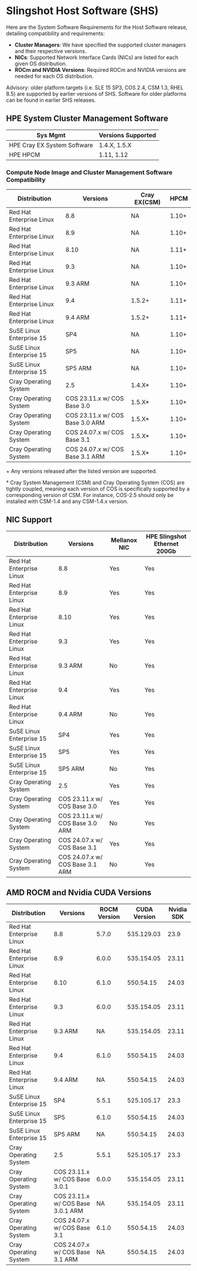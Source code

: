 

# Slingshot Host Software (SHS)

Here are the System Software Requirements for the Host Software release, detailing compatibility and requirements:

- **Cluster Managers**: We have specified the supported cluster managers and their respective versions.
- **NICs**: Supported Network Interface Cards (NICs) are listed for each given OS distribution.
- **ROCm and NVIDIA Versions**: Required ROCm and NVIDIA versions are needed for each OS distribution.

Advisory: older platform targets (i.e. SLE 15 SP3, COS 2.4, CSM 1.3, RHEL 8.5) are supported by earlier versions of SHS. Software for older platforms can be found in earlier SHS releases.

## HPE System Cluster Management Software

| Sys Mgmt                    | Versions Supported |
| --------------------------- | ------------------ |
| HPE Cray EX System Software | 1.4.X, 1.5.X       |
| HPE HPCM                    | 1.11, 1.12         |

### Compute Node Image and Cluster Management Software Compatibility

| Distribution             | Versions                        | Cray EX(CSM) | HPCM         |
|--------------------------|---------------------------------|--------------|--------------|
| Red Hat Enterprise Linux | 8.8                             | NA           | 1.10+        |
| Red Hat Enterprise Linux | 8.9                             | NA           | 1.10+        |
| Red Hat Enterprise Linux | 8.10                            | NA           | 1.11+        |
| Red Hat Enterprise Linux | 9.3                             | NA           | 1.10+        |
| Red Hat Enterprise Linux | 9.3 ARM                         | NA           | 1.10+        |
| Red Hat Enterprise Linux | 9.4                             | 1.5.2+       | 1.11+        |
| Red Hat Enterprise Linux | 9.4 ARM                         | 1.5.2+       | 1.11+        |
| SuSE Linux Enterprise 15 | SP4                             | NA           | 1.10+        |
| SuSE Linux Enterprise 15 | SP5                             | NA           | 1.10+        |
| SuSE Linux Enterprise 15 | SP5 ARM                         | NA           | 1.10+        |
| Cray Operating System    | 2.5                             | 1.4.X*       | 1.10+        |
| Cray Operating System    | COS 23.11.x w/ COS Base 3.0     | 1.5.X*       | 1.10+        |
| Cray Operating System    | COS 23.11.x w/ COS Base 3.0 ARM | 1.5.X*       | 1.10+        |
| Cray Operating System    | COS 24.07.x w/ COS Base 3.1     | 1.5.X*       | 1.10+        |
| Cray Operating System    | COS 24.07.x w/ COS Base 3.1 ARM | 1.5.X*       | 1.10+        |

\+ Any versions released after the listed version are supported.

\* Cray System Management (CSM) and Cray Operating System (COS) are tightly coupled, meaning each version of COS is specifically supported by a corresponding version of CSM. For instance, COS-2.5 should only be installed with CSM-1.4 and any CSM-1.4.x version.

## NIC Support

| Distribution             | Versions                        | Mellanox NIC | HPE Slingshot Ethernet 200Gb |
|--------------------------|---------------------------------|--------------|------------------------------|
| Red Hat Enterprise Linux | 8.8                             | Yes          | Yes                          |
| Red Hat Enterprise Linux | 8.9                             | Yes          | Yes                          |
| Red Hat Enterprise Linux | 8.10                            | Yes          | Yes                          |
| Red Hat Enterprise Linux | 9.3                             | Yes          | Yes                          |
| Red Hat Enterprise Linux | 9.3 ARM                         | No           | Yes                          |
| Red Hat Enterprise Linux | 9.4                             | Yes          | Yes                          |
| Red Hat Enterprise Linux | 9.4 ARM                         | No           | Yes                          |
| SuSE Linux Enterprise 15 | SP4                             | Yes          | Yes                          |
| SuSE Linux Enterprise 15 | SP5                             | Yes          | Yes                          |
| SuSE Linux Enterprise 15 | SP5 ARM                         | No           | Yes                          |
| Cray Operating System    | 2.5                             | Yes          | Yes                          |
| Cray Operating System    | COS 23.11.x w/ COS Base 3.0     | Yes          | Yes                          |
| Cray Operating System    | COS 23.11.x w/ COS Base 3.0 ARM | No           | Yes                          |
| Cray Operating System    | COS 24.07.x w/ COS Base 3.1     | Yes          | Yes                          |
| Cray Operating System    | COS 24.07.x w/ COS Base 3.1 ARM | No           | Yes                          |

## AMD ROCM and Nvidia CUDA Versions

| Distribution             | Versions                          | ROCM Version | CUDA Version | Nvidia SDK |
|--------------------------|-----------------------------------|--------------|--------------|------------|
| Red Hat Enterprise Linux | 8.8                               | 5.7.0        | 535.129.03   | 23.9       |
| Red Hat Enterprise Linux | 8.9                               | 6.0.0        | 535.154.05   | 23.11      |
| Red Hat Enterprise Linux | 8.10                              | 6.1.0        | 550.54.15    | 24.03      |
| Red Hat Enterprise Linux | 9.3                               | 6.0.0        | 535.154.05   | 23.11      |
| Red Hat Enterprise Linux | 9.3 ARM                           | NA           | 535.154.05   | 23.11      |
| Red Hat Enterprise Linux | 9.4                               | 6.1.0        | 550.54.15    | 24.03      |
| Red Hat Enterprise Linux | 9.4 ARM                           | NA           | 550.54.15    | 24.03      |
| SuSE Linux Enterprise 15 | SP4                               | 5.5.1        | 525.105.17   | 23.3       |
| SuSE Linux Enterprise 15 | SP5                               | 6.1.0        | 550.54.15    | 24.03      |
| SuSE Linux Enterprise 15 | SP5 ARM                           | NA           | 550.54.15    | 24.03      |
| Cray Operating System    | 2.5                               | 5.5.1        | 525.105.17   | 23.3       |
| Cray Operating System    | COS 23.11.x w/ COS Base 3.0.1     | 6.0.0        | 535.154.05   | 23.11      |
| Cray Operating System    | COS 23.11.x w/ COS Base 3.0.1 ARM | NA           | 535.154.05   | 23.11      |
| Cray Operating System    | COS 24.07.x w/ COS Base 3.1       | 6.1.0        | 550.54.15    | 24.03      |
| Cray Operating System    | COS 24.07.x w/ COS Base 3.1   ARM | NA           | 550.54.15    | 24.03      |
